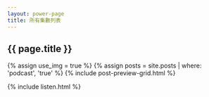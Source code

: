 ```yaml
---
layout: power-page
title: 所有集數列表
---
```


<h2>{{ page.title }}</h2>

{% assign use_img = true %}
{% assign posts = site.posts | where: 'podcast', 'true' %}
{% include post-preview-grid.html %}

{% include listen.html %}
